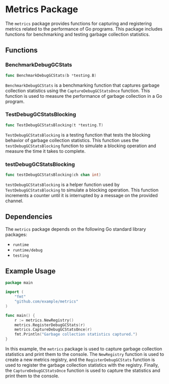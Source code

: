# Metrics Package

The `metrics` package provides functions for capturing and registering metrics related to the performance of Go programs. This package includes functions for benchmarking and testing garbage collection statistics.

## Functions

### BenchmarkDebugGCStats

```go
func BenchmarkDebugGCStats(b *testing.B)
```

`BenchmarkDebugGCStats` is a benchmarking function that captures garbage collection statistics using the `CaptureDebugGCStatsOnce` function. This function is used to measure the performance of garbage collection in a Go program.

### TestDebugGCStatsBlocking

```go
func TestDebugGCStatsBlocking(t *testing.T)
```

`TestDebugGCStatsBlocking` is a testing function that tests the blocking behavior of garbage collection statistics. This function uses the `testDebugGCStatsBlocking` function to simulate a blocking operation and measure the time it takes to complete.

### testDebugGCStatsBlocking

```go
func testDebugGCStatsBlocking(ch chan int)
```

`testDebugGCStatsBlocking` is a helper function used by `TestDebugGCStatsBlocking` to simulate a blocking operation. This function increments a counter until it is interrupted by a message on the provided channel.

## Dependencies

The `metrics` package depends on the following Go standard library packages:

- `runtime`
- `runtime/debug`
- `testing`

## Example Usage

```go
package main

import (
	"fmt"
	"github.com/example/metrics"
)

func main() {
	r := metrics.NewRegistry()
	metrics.RegisterDebugGCStats(r)
	metrics.CaptureDebugGCStatsOnce(r)
	fmt.Println("Garbage collection statistics captured.")
}
```

In this example, the `metrics` package is used to capture garbage collection statistics and print them to the console. The `NewRegistry` function is used to create a new metrics registry, and the `RegisterDebugGCStats` function is used to register the garbage collection statistics with the registry. Finally, the `CaptureDebugGCStatsOnce` function is used to capture the statistics and print them to the console.